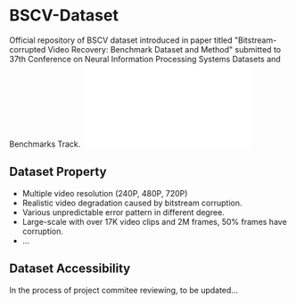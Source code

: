 # BSCV-Dataset
Official repository of BSCV dataset introduced in paper titled "Bitstream-corrupted Video Recovery: Benchmark Dataset and Method" submitted to 37th Conference on Neural Information Processing Systems Datasets and Benchmarks Track.
![Tesear](teaser_v6.pdf)


## Dataset Property
- Multiple video resolution (240P, 480P, 720P)
- Realistic video degradation caused by bitstream corruption.
- Various unpredictable error pattern in different degree.
- Large-scale with over 17K video clips and 2M frames, 50% frames have corruption.
- ...

## Dataset Accessibility
In the process of project commitee reviewing, to be updated...
